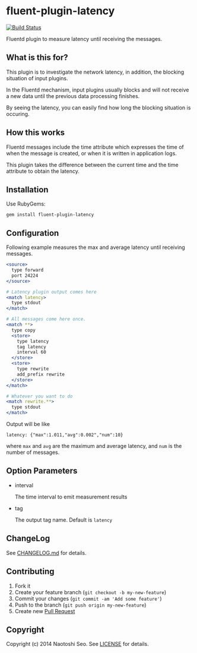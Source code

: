 # fluent-plugin-latency

[![Build Status](https://secure.travis-ci.org/sonots/fluent-plugin-latency.png?branch=master)](http://travis-ci.org/sonots/fluent-plugin-latency)

Fluentd plugin to measure latency until receiving the messages. 

## What is this for?

This plugin is to investigate the network latency, in addition, the blocking situation of input plugins.

In the Fluentd mechanism, input plugins usually blocks and will not receive a new data until the previous data processing finishes.

By seeing the latency, you can easily find how long the blocking situation is occuring.

## How this works

Fluentd messages include the time attribute which expresses the time of when the message is created, or when it is written in application logs.

This plugin takes the difference between the current time and the time attribute to obtain the latency. 

## Installation

Use RubyGems:

    gem install fluent-plugin-latency

## Configuration

Following example measures the max and average latency until receiving messages. 

```apache
<source>
  type forward
  port 24224
</source>

# Latency plugin output comes here
<match latency>
  type stdout
</match>

# All messages come here once. 
<match **>
  type copy
  <store>
    type latency
    tag latency
    interval 60
  </store>
  <store>
    type rewrite
    add_prefix rewrite
  </store>
</match>

# Whatever you want to do
<match rewrite.**>
  type stdout
</match>
```

Output will be like

```
latency: {"max":1.011,"avg":0.002","num":10}
```

where `max` and `avg` are the maximum and average latency, and `num` is the number of messages.

## Option Parameters

* interval

    The time interval to emit measurement results

* tag

    The output tag name. Default is `latency`

## ChangeLog

See [CHANGELOG.md](CHANGELOG.md) for details.

## Contributing

1. Fork it
2. Create your feature branch (`git checkout -b my-new-feature`)
3. Commit your changes (`git commit -am 'Add some feature'`)
4. Push to the branch (`git push origin my-new-feature`)
5. Create new [Pull Request](../../pull/new/master)

## Copyright

Copyright (c) 2014 Naotoshi Seo. See [LICENSE](LICENSE) for details.
